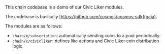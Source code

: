 This chain codebase is a demo of our Civic Liker modules.

The codebase is basically [https://github.com/cosmos/cosmos-sdk](gaia).

The modules are as follows:

- `chain/x/subscription`: automatically sending coins to a pool periodically.
- `chain/x/civicliker`: defines like actions and Civic Liker coin distribution logic.